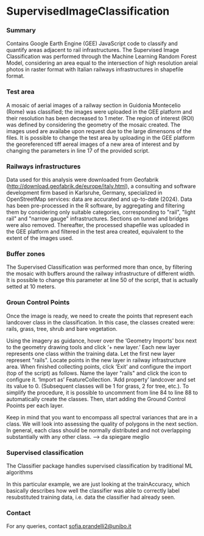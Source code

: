 # SupervisedImageClassification
### Summary
Contains Google Earth Engine (GEE) JavaScript code to classify and quantify areas adjacent to rail infrastructures. The Supervised Image Classification was performed through the Machine Learning Random Forest Model, considering an area equal to the intersection of high resolution areial photos in raster format with Italian railways infrastructures in shapefile format. 
### Test area
A mosaic of aerial images of a railway section in Guidonia Montecelio (Rome) was classified; the images were uploaded in the GEE platform and their resolution has been decreased to 1 meter. The region of interest (ROI) was defined by considering the geometry of the mosaic created. The images used are availabe upon request due to the large dimensons of the files. It is possible to change the test area by uploading in the GEE platform the georeferenced tiff aereal images of a new area of interest and by changing the parameters in line 17 of the provided script.
### Railways infrastructures
Data used for this analysis were downloaded from Geofabrik (http://download.geofabrik.de/europe/italy.html), a consulting and software development firm based in Karlsruhe, Germany, specialized in OpenStreetMap services: data are accurated and up-to-date (2024). Data has been pre-processed in the R software, by aggregating and filtering them by considering only suitable categories, corresponding to "rail", "light rail" and "narrow gauge" infrastructures. Sections on tunnel and bridges were also removed. Thereafter, the processed shapefile was uploaded in the GEE platform and filtered in the test area created, equivalent to the extent of the images used.
### Buffer zones
The Supervised Classification was performed more than once, by filtering the mosaic with buffers around the railway infrastructure of different width. It is possible to change this parameter at line 50 of the script, that is actually setted at 10 meters. 
### Groun Control Points
Once the image is ready, we need to create the points that represent each landcover class in the classification. In this case, the classes created were: rails, grass, tree, shrub and bare vegetation.

Using the imagery as guidance, hover over the ‘Geometry Imports’ box next to the geometry drawing tools and click ‘+ new layer.’ Each new layer represents one class within the training data. Let the first new layer represent "rails". Locate points in the new layer in railway infrastructure area. When finished collecting points, click ‘Exit’ and configure the import (top of the script) as follows. Name the layer "rails" and click the icon to configure it. ‘Import as’ FeatureCollection. ‘Add property’ landcover and set its value to 0. (Subsequent classes will be 1 for grass, 2 for tree, etc.). 
To simplify the procedure, it is possible to uncomment from line 84 to line 88 to automatically create the classes. Then, start adding the Ground Control Pooints per each layer.

Keep in mind that you want to encompass all spectral variances that are in a class. We will look into assessing the quality of polygons in the next section. In general, each class should be normally distributed and not overlapping substantially with any other class. --> da spiegare meglio 


### Supervised classification
The Classifier package handles supervised classification by traditional ML algorithms

In this particular example, we are just looking at the trainAccuracy, which basically describes how well the classifier was able to correctly label resubstituted training data, i.e. data the classifier had already seen. 

### Contact
For any queries, contact sofia.prandelli2@unibo.it
